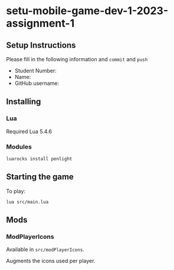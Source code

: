 # setu-mobile-game-dev-1-2023-assignment-1

## Setup Instructions

Please fill in the following information and `commit` and `push`

* Student Number:
* Name: 
* GitHub username: 

## Installing

### Lua

Required Lua 5.4.6

### Modules

```
luarocks install penlight
```

## Starting the game

To play:

```
lua src/main.lua
```

## Mods

### ModPlayerIcons

Available in `src/modPlayerIcons`.

Augments the icons used per player.